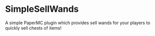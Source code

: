 # SimpleSellWands

A simple PaperMC plugin which provides sell wands for your players to quickly sell chests of items!